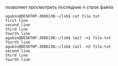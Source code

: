 позволяет просмотреть последние n строк файла
```linux
agubin@DESKTOP-JD8OJJN:~/lsb$ cat file.txt
first line
second line
third line
fourth line
agubin@DESKTOP-JD8OJJN:~/lsb$ tail -n1 file.txt
fourth line
agubin@DESKTOP-JD8OJJN:~/lsb$ tail -n3 file.txt
second line
third line
fourth line
```
